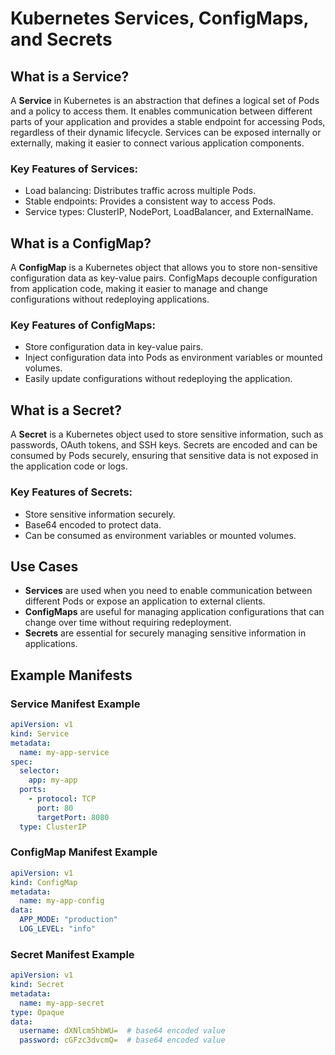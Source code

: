 # Kubernetes Services, ConfigMaps, and Secrets

## What is a Service?

A **Service** in Kubernetes is an abstraction that defines a logical set of Pods and a policy to access them. It enables communication between different parts of your application and provides a stable endpoint for accessing Pods, regardless of their dynamic lifecycle. Services can be exposed internally or externally, making it easier to connect various application components.

### Key Features of Services:
- Load balancing: Distributes traffic across multiple Pods.
- Stable endpoints: Provides a consistent way to access Pods.
- Service types: ClusterIP, NodePort, LoadBalancer, and ExternalName.

## What is a ConfigMap?

A **ConfigMap** is a Kubernetes object that allows you to store non-sensitive configuration data as key-value pairs. ConfigMaps decouple configuration from application code, making it easier to manage and change configurations without redeploying applications.

### Key Features of ConfigMaps:
- Store configuration data in key-value pairs.
- Inject configuration data into Pods as environment variables or mounted volumes.
- Easily update configurations without redeploying the application.

## What is a Secret?

A **Secret** is a Kubernetes object used to store sensitive information, such as passwords, OAuth tokens, and SSH keys. Secrets are encoded and can be consumed by Pods securely, ensuring that sensitive data is not exposed in the application code or logs.

### Key Features of Secrets:
- Store sensitive information securely.
- Base64 encoded to protect data.
- Can be consumed as environment variables or mounted volumes.

## Use Cases

- **Services** are used when you need to enable communication between different Pods or expose an application to external clients.
- **ConfigMaps** are useful for managing application configurations that can change over time without requiring redeployment.
- **Secrets** are essential for securely managing sensitive information in applications.

## Example Manifests

### Service Manifest Example

```yaml
apiVersion: v1
kind: Service
metadata:
  name: my-app-service
spec:
  selector:
    app: my-app
  ports:
    - protocol: TCP
      port: 80
      targetPort: 8080
  type: ClusterIP
```

### ConfigMap Manifest Example

```yaml
apiVersion: v1
kind: ConfigMap
metadata:
  name: my-app-config
data:
  APP_MODE: "production"
  LOG_LEVEL: "info"
```

### Secret Manifest Example

```yaml
apiVersion: v1
kind: Secret
metadata:
  name: my-app-secret
type: Opaque
data:
  username: dXNlcm5hbWU=  # base64 encoded value
  password: cGFzc3dvcmQ=  # base64 encoded value
```
